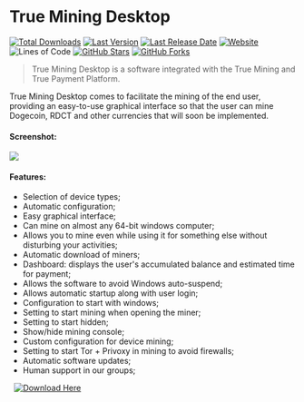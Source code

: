 # True Mining Desktop

[![Total Downloads](https://img.shields.io/github/downloads/True-Mining/TrueMiningDesktop/total.svg)](https://github.com/True-Mining/TrueMiningDesktop/releases/latest/download/TrueMiningDesktop.zip)
[![Last Version](https://img.shields.io/github/release/True-Mining/TrueMiningDesktop/all.svg)](https://github.com/True-Mining/TrueMiningDesktop/releases)
[![Last Release Date](https://img.shields.io/github/release-date/True-Mining/TrueMiningDesktop.svg)](https://github.com/True-Mining/TrueMiningDesktop/releases/latest)
[![Website](https://img.shields.io/website?up_message=online&url=https%3A%2F%2Ftruemining.online)](https://truemining.online)
![Lines of Code](https://img.shields.io/tokei/lines/github/True-Mining/TrueMiningDesktop.svg)
[![GitHub Stars](https://img.shields.io/github/stars/True-Mining/TrueMiningDesktop.svg)](https://github.com/True-Mining/TrueMiningDesktop/stargazers)
[![GitHub Forks](https://img.shields.io/github/forks/True-Mining/TrueMiningDesktop.svg)](https://github.com/True-Mining/TrueMiningDesktop/network)

>True Mining Desktop is a software integrated with the True Mining and True Payment Platform.

True Mining Desktop comes to facilitate the mining of the end user, providing an easy-to-use graphical interface so that the user can mine Dogecoin, RDCT and other currencies that will soon be implemented.

#### Screenshot:
![](https://raw.githubusercontent.com/True-Mining/TrueMiningDesktop/master/True%20Mining%20Desktop%20-%20Screenshot.png)


#### Features:
- Selection of device types;
- Automatic configuration;
- Easy graphical interface;
- Can mine on almost any 64-bit windows computer;
- Allows you to mine even while using it for something else without disturbing your activities;
- Automatic download of miners;
- Dashboard: displays the user's accumulated balance and estimated time for payment;
- Allows the software to avoid Windows auto-suspend;
- Allows automatic startup along with user login;
- Configuration to start with windows;
- Setting to start mining when opening the miner;
- Setting to start hidden;
- Show/hide mining console;
- Custom configuration for device mining;
- Setting to start Tor + Privoxy in mining to avoid firewalls;
- Automatic software updates;
- Human support in our groups;

&nbsp;
[![Download Here](https://img.shields.io/github/downloads/true-mining/trueminingdesktop/total?label=%20%20%20download%20now&logo=windows&style=for-the-badge)](https://github.com/True-Mining/TrueMiningDesktop/releases/latest/download/TrueMiningDesktop.zip)

